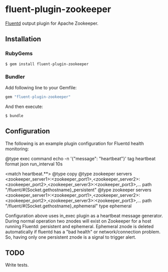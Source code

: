 # fluent-plugin-zookeeper

[Fluentd](https://fluentd.org/) output plugin for Apache Zookeeper.

## Installation

### RubyGems

```
$ gem install fluent-plugin-zookeeper
```

### Bundler

Add following line to your Gemfile:

```ruby
gem "fluent-plugin-zookeeper"
```

And then execute:

```
$ bundle
```

## Configuration

The following is an example plugin configuration for Fluentd health monitoring:

<source>
  @type exec
  command echo -n '{"message": "heartbeat"}'
  tag heartbeat
  format json
  run_interval 10s
</source>

<match heartbeat.**>
  @type copy
  <store>
    @type zookeeper
      servers <zookeeper_server1>:<zookeeper_port1>,<zookeeper_server2>:<zookeeper_port2>,<zookeeper_server3>:<zookeeper_port3>,...
    path "/fluent/#{Socket.gethostname}_persistent"
  </store>
  <store>
    @type zookeeper
      servers <zookeeper_server1>:<zookeeper_port1>,<zookeeper_server2>:<zookeeper_port2>,<zookeeper_server3>:<zookeeper_port3>,...
    path "/fluent/#{Socket.gethostname}_ephemeral"
    type ephemeral
  </store>
</match>

Configuration above uses in_exec plugin as a heartbeat message generator. During normal operation two znodes will exist on Zookeeper for a host running Fluentd: persistent and ephemeral. Ephemeral znode is deleted automatically if fluentd has a "bad health" or network/connection problem. So, having only one persistent znode is a signal to trigger alert.

## TODO

Write tests.
